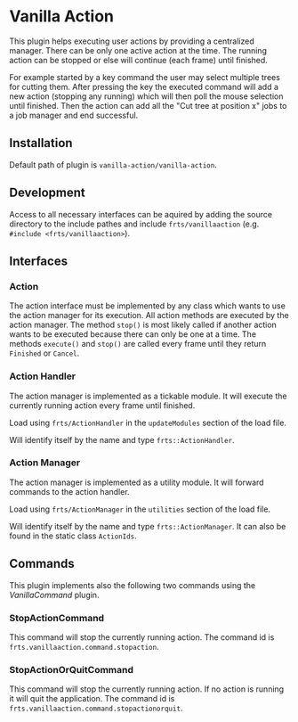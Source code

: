 # Vanilla Action

This plugin helps executing user actions by providing a centralized manager. There can be only one active action at the time. The running action can be stopped or else will continue (each frame) until finished. 

For example started by a key command the user may select multiple trees for cutting them. After pressing the key the executed command will add a new action (stopping any running) which will then poll the mouse selection until finished. Then the action can add all the "Cut tree at position x" jobs to a job manager and end successful.

## Installation

Default path of plugin is `vanilla-action/vanilla-action`.

## Development

Access to all necessary interfaces can be aquired by adding the source directory to the include pathes and include `frts/vanillaaction` (e.g. `#include <frts/vanillaaction>`).

## Interfaces

### Action

The action interface must be implemented by any class which wants to use the action manager for its execution. All action methods are executed by the action manager. The method `stop()` is most likely called if another action wants to be executed because there can only be one at a time. The methods `execute()` and `stop()` are called every frame until they return `Finished` or `Cancel`. 

### Action Handler

The action manager is implemented as a tickable module. It will execute the currently running action every frame until finished.

Load using `frts/ActionHandler` in the `updateModules` section of the load file. 

Will identify itself by the name and type `frts::ActionHandler`.

### Action Manager

The action manager is implemented as a utility module. It will forward commands to the action handler.

Load using `frts/ActionManager` in the `utilities` section of the load file. 

Will identify itself by the name and type `frts::ActionManager`. It can also be found in the static class `ActionIds`. 

## Commands

This plugin implements also the following two commands using the *VanillaCommand* plugin.

### StopActionCommand

This command will stop the currently running action. The command id is `frts.vanillaaction.command.stopaction`.

### StopActionOrQuitCommand

This command will stop the currently running action. If no action is running it will quit the application. The command id is `frts.vanillaaction.command.stopactionorquit`.